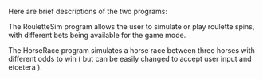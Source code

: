 Here are brief descriptions of the two programs:

The RouletteSim program allows the user to simulate or play roulette spins, with different bets being available for the game mode.

The HorseRace program simulates a horse race between three horses with different odds to win ( but can be easily changed to accept user input and etcetera ).

